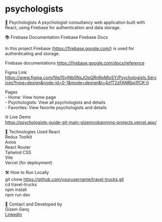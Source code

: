 # psychologists

🧠 Psychologists
A psychologist consultancy web application built with React, using Firebase for authentication and data storage.

📚 Firebase Documentation
Firebase
Firebase Docs

In this project Firebase (https://firebase.google.com/) is used for authenticating and storage.

Firebase documentations
https://firebase.google.com/docs/reference

Figma Link  
https://www.figma.com/file/I5vjNb0NsJOpQRnRpMloSY/Psychologists.Services?type=design&node-id=0-1&mode=design&t=4zfT2zFANRbp1fCK-0

<!--Technical requirements: https://docs.google.com/document/d/1XbBDAmSOA0RxarsYS2X7xfVEuIgBoW4Qkp3gucw1wOc/edit?tab=t.0 -->

Pages   
    -  Home: View home page  
    -  Psychologists: View all psychologists and details  
    -  Favorites: View favorite psychologists and details


🌐 Live Demo  
https://psychologists-guide-git-main-gizemcobannnns-projects.vercel.app/

🚀 Technologies Used
React   
Redux Toolkit  
Axios  
React Router  
Tailwind CSS  
Vite  
Vercel (for deployment)  


🛠️ How to Run Locally  
git clone https://github.com/yourusername/travel-trucks.git  
cd travel-trucks  
npm install  
npm run dev  

📧 Contact and Developed by  
Gizem Genç  
[LinkedIn](https://www.linkedin.com/in/gizem-genc/)

